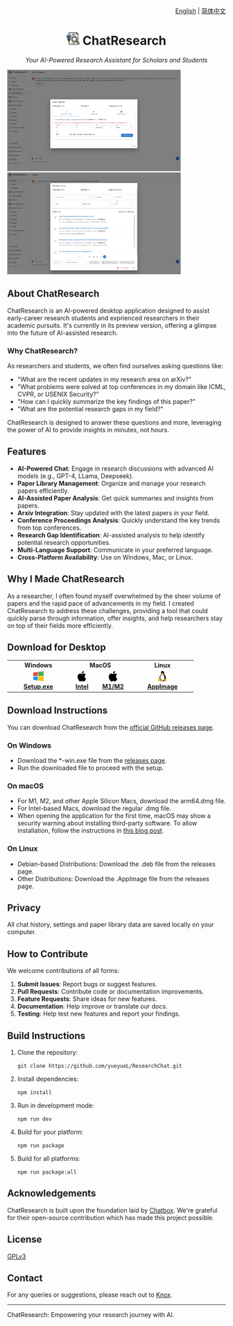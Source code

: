 <p align="right">
  <a href="README.md">English</a> |
  <a href="README-CN.md">简体中文</a>
</p>


<h1 align="center">
<img src='./doc/icon.png' width='30'>
<span>ChatResearch</span>
</h1>

<p align="center">
    <em>Your AI-Powered Research Assistant for Scholars and Students</em>
</p>


<a href="./doc/demo1.png"><img src="./doc/demo1.png" width="400"/></a>
<a href="./doc/demo2.png"><img src="./doc/demo2.png" width="400"/></a>

## About ChatResearch

ChatResearch is an AI-powered desktop application designed to assist early-career research students and exprienced researchers in their academic pursuits. It's currently in its preview version, offering a glimpse into the future of AI-assisted research.

### Why ChatResearch?

As researchers and students, we often find ourselves asking questions like:

- "What are the recent updates in my research area on arXiv?"
- "What problems were solved at top conferences in my domain like ICML, CVPR, or USENIX Security?"
- "How can I quickly summarize the key findings of this paper?"
- "What are the potential research gaps in my field?"

ChatResearch is designed to answer these questions and more, leveraging the power of AI to provide insights in minutes, not hours.

## Features

- **AI-Powered Chat**: Engage in research discussions with advanced AI models (e.g., GPT-4, LLama, Deepseek).
- **Paper Library Management**: Organize and manage your research papers efficiently.
- **AI-Assisted Paper Analysis**: Get quick summaries and insights from papers.
- **Arxiv Integration**: Stay updated with the latest papers in your field.
- **Conference Proceedings Analysis**: Quickly understand the key trends from top conferences.
- **Research Gap Identification**: AI-assisted analysis to help identify potential research opportunities.
- **Multi-Language Support**: Communicate in your preferred language.
- **Cross-Platform Availability**: Use on Windows, Mac, or Linux.

## Why I Made ChatResearch

As a researcher, I often found myself overwhelmed by the sheer volume of papers and the rapid pace of advancements in my field. I created ChatResearch to address these challenges, providing a tool that could quickly parse through information, offer insights, and help researchers stay on top of their fields more efficiently.


## Download for Desktop

<table style="width: 100%">
  <tr>
    <td width="25%" align="center">
      <b>Windows</b>
    </td>
    <td width="25%" align="center" colspan="2">
      <b>MacOS</b>
    </td>
    <td width="25%" align="center">
      <b>Linux</b>
    </td>
  </tr>
  <tr style="text-align: center">
    <td align="center" valign="middle">
      <a href='https://github.com/yueyueL/ResearchChat/releases/download/v0.10.0/ChatResearch-0.10.0-Setup.exe'>
        <img src='./doc/windows.png' style="height:24px; width: 24px" />
        <br />
        <b>Setup.exe</b>
      </a>
    </td>
    <td align="center" valign="middle">
      <a href='https://github.com/yueyueL/ResearchChat/releases/download/v0.10.0/ChatResearch-0.10.0.dmg'>
        <img src='./doc/mac.png' style="height:24px; width: 24px" />
        <br />
        <b>Intel</b>
      </a>
    </td>
    <td align="center" valign="middle">
      <a href='https://github.com/yueyueL/ResearchChat/releases/download/v0.10.0/ChatResearch-0.10.0-arm64.dmg'>
        <img src='./doc/mac.png' style="height:24px; width: 24px" />
        <br />
        <b>M1/M2</b>
      </a>
    </td>
    <td align="center" valign="middle">
      <a href='https://github.com/yueyueL/ResearchChat/releases/download/v0.10.0/ChatResearch-0.10.0-arm64.AppImage'>
        <img src='./doc/linux.png' style="height:24px; width: 24px" />
        <br />
        <b>AppImage</b>
      </a>
    </td>
  </tr>
</table>

## Download Instructions
You can download ChatResearch from the [official GitHub releases page](https://github.com/yueyueL/ResearchChat/releases/).

### On Windows

- Download the *-win.exe file from the [releases page](https://github.com/yueyueL/ResearchChat/releases/).
- Run the downloaded file to proceed with the setup.

### On macOS

- For M1, M2, and other Apple Silicon Macs, download the arm64.dmg file.
- For Intel-based Macs, download the regular .dmg file.
- When opening the application for the first time, macOS may show a security warning about installing third-party software. To allow installation, follow the instructions in [this blog post](https://helpcenter.trendmicro.com/en-us/article/tmka-20627).

### On Linux
- Debian-based Distributions: Download the .deb file from the releases page.
- Other Distributions: Download the .AppImage file from the releases page.


## Privacy
All chat history, settings and paper library data are saved locally on your computer.



## How to Contribute

We welcome contributions of all forms:

1. **Submit Issues**: Report bugs or suggest features.
2. **Pull Requests**: Contribute code or documentation improvements.
3. **Feature Requests**: Share ideas for new features.
4. **Documentation**: Help improve or translate our docs.
5. **Testing**: Help test new features and report your findings.

## Build Instructions

1. Clone the repository:
   ```
   git clone https://github.com/yueyueL/ResearchChat.git
   ```

2. Install dependencies:
   ```
   npm install
   ```

3. Run in development mode:
   ```
   npm run dev
   ```

4. Build for your platform:
   ```
   npm run package
   ```

5. Build for all platforms:
   ```
   npm run package:all
   ```

## Acknowledgements

ChatResearch is built upon the foundation laid by [Chatbox](https://github.com/Bin-Huang/chatbox). We're grateful for their open-source contribution which has made this project possible.

## License

[GPLv3](./LICENSE)

## Contact

For any queries or suggestions, please reach out to [Knox](https://yueyuel.github.io).

---

ChatResearch: Empowering your research journey with AI.